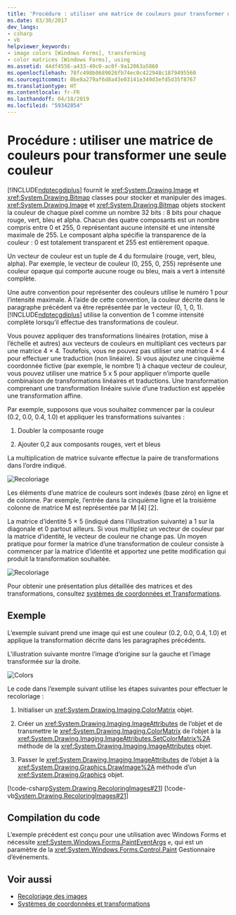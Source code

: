 ```yaml
---
title: 'Procédure : utiliser une matrice de couleurs pour transformer une seule couleur'
ms.date: 03/30/2017
dev_langs:
- csharp
- vb
helpviewer_keywords:
- image colors [Windows Forms], transforming
- color matrices [Windows Forms], using
ms.assetid: 44df4556-a433-49c0-ac0f-9a12063a5860
ms.openlocfilehash: 78fc498b0689026fb74ec0c422948c1879495560
ms.sourcegitcommit: 0be8a279af6d8a43e03141e349d3efd5d35f8767
ms.translationtype: HT
ms.contentlocale: fr-FR
ms.lasthandoff: 04/18/2019
ms.locfileid: "59342854"
---
```

# <a name="how-to-use-a-color-matrix-to-transform-a-single-color"></a>Procédure : utiliser une matrice de couleurs pour transformer une seule couleur
[!INCLUDE[ndptecgdiplus](../../../../includes/ndptecgdiplus-md.md)] fournit le <xref:System.Drawing.Image> et <xref:System.Drawing.Bitmap> classes pour stocker et manipuler des images. <xref:System.Drawing.Image> et <xref:System.Drawing.Bitmap> objets stockent la couleur de chaque pixel comme un nombre 32 bits : 8 bits pour chaque rouge, vert, bleu et alpha. Chacun des quatre composants est un nombre compris entre 0 et 255, 0 représentant aucune intensité et une intensité maximale de 255. Le composant alpha spécifie la transparence de la couleur : 0 est totalement transparent et 255 est entièrement opaque.  
  
 Un vecteur de couleur est un tuple de 4 du formulaire (rouge, vert, bleu, alpha). Par exemple, le vecteur de couleur (0, 255, 0, 255) représente une couleur opaque qui comporte aucune rouge ou bleu, mais a vert à intensité complète.  
  
 Une autre convention pour représenter des couleurs utilise le numéro 1 pour l’intensité maximale. À l’aide de cette convention, la couleur décrite dans le paragraphe précédent va être représentée par le vecteur (0, 1, 0, 1). [!INCLUDE[ndptecgdiplus](../../../../includes/ndptecgdiplus-md.md)] utilise la convention de 1 comme intensité complète lorsqu’il effectue des transformations de couleur.  
  
 Vous pouvez appliquer des transformations linéaires (rotation, mise à l’échelle et autres) aux vecteurs de couleurs en multipliant ces vecteurs par une matrice 4 × 4. Toutefois, vous ne pouvez pas utiliser une matrice 4 × 4 pour effectuer une traduction (non linéaire). Si vous ajoutez une cinquième coordonnée fictive (par exemple, le nombre 1) à chaque vecteur de couleur, vous pouvez utiliser une matrice 5 x 5 pour appliquer n’importe quelle combinaison de transformations linéaires et traductions. Une transformation comprenant une transformation linéaire suivie d’une traduction est appelée une transformation affine.  
  
 Par exemple, supposons que vous souhaitez commencer par la couleur (0.2, 0.0, 0.4, 1.0) et appliquer les transformations suivantes :  
  
1. Doubler la composante rouge  
  
2. Ajouter 0,2 aux composants rouges, vert et bleus  
  
 La multiplication de matrice suivante effectue la paire de transformations dans l’ordre indiqué.  
  
 ![Recoloriage](./media/recoloring01.gif "recoloring01")  
  
 Les éléments d’une matrice de couleurs sont indexés (base zéro) en ligne et de colonne. Par exemple, l’entrée dans la cinquième ligne et la troisième colonne de matrice M est représentée par M [4] [2].  
  
 La matrice d’identité 5 × 5 (indiqué dans l’illustration suivante) a 1 sur la diagonale et 0 partout ailleurs. Si vous multipliez un vecteur de couleur par la matrice d’identité, le vecteur de couleur ne change pas. Un moyen pratique pour former la matrice d’une transformation de couleur consiste à commencer par la matrice d’identité et apportez une petite modification qui produit la transformation souhaitée.  
  
 ![Recoloriage](./media/recoloring02.gif "recoloring02")  
  
 Pour obtenir une présentation plus détaillée des matrices et des transformations, consultez [systèmes de coordonnées et Transformations](coordinate-systems-and-transformations.md).  
  
## <a name="example"></a>Exemple  
 L’exemple suivant prend une image qui est une couleur (0.2, 0.0, 0.4, 1.0) et applique la transformation décrite dans les paragraphes précédents.  
  
 L’illustration suivante montre l’image d’origine sur la gauche et l’image transformée sur la droite.  
  
 ![Colors](./media/colortrans1.png "colortrans1")  
  
 Le code dans l’exemple suivant utilise les étapes suivantes pour effectuer le recoloriage :  
  
1. Initialiser un <xref:System.Drawing.Imaging.ColorMatrix> objet.  
  
2. Créer un <xref:System.Drawing.Imaging.ImageAttributes> de l’objet et de transmettre le <xref:System.Drawing.Imaging.ColorMatrix> de l’objet à la <xref:System.Drawing.Imaging.ImageAttributes.SetColorMatrix%2A> méthode de la <xref:System.Drawing.Imaging.ImageAttributes> objet.  
  
3. Passer le <xref:System.Drawing.Imaging.ImageAttributes> de l’objet à la <xref:System.Drawing.Graphics.DrawImage%2A> méthode d’un <xref:System.Drawing.Graphics> objet.  
  
 [!code-csharp[System.Drawing.RecoloringImages#21](~/samples/snippets/csharp/VS_Snippets_Winforms/System.Drawing.RecoloringImages/CS/Class1.cs#21)]
 [!code-vb[System.Drawing.RecoloringImages#21](~/samples/snippets/visualbasic/VS_Snippets_Winforms/System.Drawing.RecoloringImages/VB/Class1.vb#21)]  
  
## <a name="compiling-the-code"></a>Compilation du code  
 L’exemple précédent est conçu pour une utilisation avec Windows Forms et nécessite <xref:System.Windows.Forms.PaintEventArgs> `e`, qui est un paramètre de la <xref:System.Windows.Forms.Control.Paint> Gestionnaire d’événements.  
  
## <a name="see-also"></a>Voir aussi

- [Recoloriage des images](recoloring-images.md)
- [Systèmes de coordonnées et transformations](coordinate-systems-and-transformations.md)
